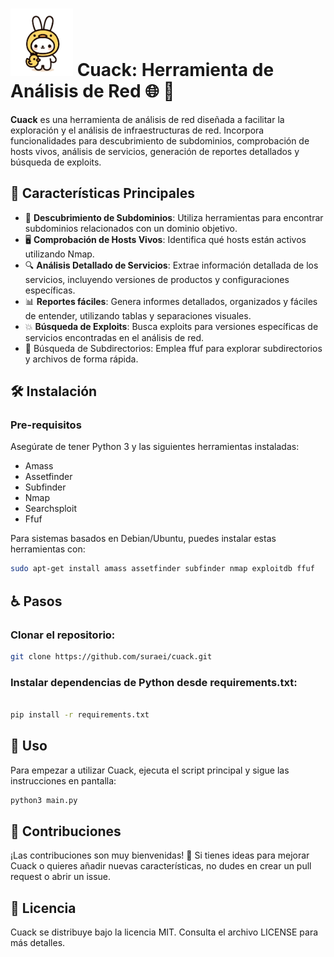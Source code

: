 
# <img src="cuack.png" alt="Logo Cuack" width="100"/> Cuack: Herramienta de Análisis de Red 🌐 :duck:

**Cuack** es una herramienta  de análisis de red diseñada a facilitar la exploración y el análisis de infraestructuras de red. Incorpora funcionalidades para descubrimiento de subdominios, comprobación de hosts vivos, análisis de servicios, generación de reportes detallados y búsqueda de exploits.


## 🚀 Características Principales

- 🌟 **Descubrimiento de Subdominios**: Utiliza herramientas para encontrar subdominios relacionados con un dominio objetivo.
- 🖥 **Comprobación de Hosts Vivos**: Identifica qué hosts están activos utilizando Nmap.
- 🔍 **Análisis Detallado de Servicios**: Extrae información detallada de los servicios, incluyendo versiones de productos y configuraciones específicas.
- 📊 **Reportes fáciles**: Genera informes detallados, organizados y fáciles de entender, utilizando tablas y separaciones visuales.
- 💥 **Búsqueda de Exploits**: Busca exploits para versiones específicas de servicios encontradas en el análisis de red.
- 📁 Búsqueda de Subdirectorios: Emplea ffuf para explorar subdirectorios y archivos de forma rápida.

## 🛠 Instalación

### Pre-requisitos

Asegúrate de tener Python 3 y las siguientes herramientas instaladas:
- Amass
- Assetfinder
- Subfinder
- Nmap
- Searchsploit
- Ffuf

Para sistemas basados en Debian/Ubuntu, puedes instalar estas herramientas con:

```bash
sudo apt-get install amass assetfinder subfinder nmap exploitdb ffuf
```
## :wheelchair: Pasos

### Clonar el repositorio:

```bash
git clone https://github.com/suraei/cuack.git
```

### Instalar dependencias de Python desde requirements.txt:

```bash

pip install -r requirements.txt
```

## 📝 Uso

Para empezar a utilizar Cuack, ejecuta el script principal y sigue las instrucciones en pantalla:

```bash
python3 main.py
```

## 🤝 Contribuciones

¡Las contribuciones son muy bienvenidas! 🎉 Si tienes ideas para mejorar Cuack o quieres añadir nuevas características, no dudes en crear un pull request o abrir un issue.

## 📄 Licencia

Cuack se distribuye bajo la licencia MIT. Consulta el archivo LICENSE para más detalles.

